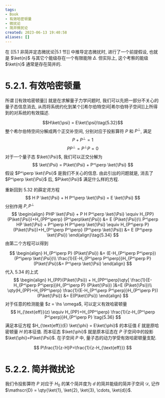 ```yaml
---
tags: 
- Book
- 有效哈密顿量
- 微扰论
- 简并微扰论
created: 2023-06-13 19:40:58
aliases: []
---
```


在 [[5.1 非简并定态微扰论|5.1 节]] 中推导定态微扰时, 进行了一个前提假设, 也就是 $\ket{n}$ 与其它个能级存在一个有限能隙 $\Delta$. 但实际上, 这个考察的能级 $\ket{n}$ 通常是存在简并的.

# 5.2.1. 有效哈密顿量



所谓 [[有效哈密顿量]] 就是在求解量子力学问题时, 我们可以先把一部分不关心的量子态信息消去, 从而将系统约化到某个[[希尔伯特空间|希尔伯特子空间]]上所得到的对系统的有效描述.

$$H\ket{\psi} = E\ket{\psi}\tag{5.32}$$
整个希尔伯特空间分解成两个正交补空间, 分别对应于投影算符 $P$ 和 $P^\perp$, 满足
$$P + P^\perp = 1\tag{5.33}$$
$$PP^\perp = P^\perp P=0$$
对于一个量子态 $\ket{\Psi}$, 我们可以正交分解为
$$
\ket{\Psi} = P\ket{\Psi} + P^\perp \ket{\Psi}
$$
假设 $P^\perp \ket{\Psi}$ 是我们不关心的信息. 由此引出的问题就是, 消去了 $P^\perp \ket{\Psi}$ 后, $P\ket{\Psi}$ 满足什么样的方程.

重新回到 5.32 的薛定谔方程
$$
H P \ket{\Psi} + H P^\perp \ket{\Psi} = E \ket{\Psi}
$$
分别作用 $P, P^\perp$
$$
\begin{align}
PHP \ket{\Psi} + P H P^\perp \ket{\Psi} \equiv H_{PP}(P\ket{\Psi})+H_{PP^\perp} (P^\perp\ket{\Psi}) &= E (P\ket{\Psi})\\
P^\perp HP \ket{\Psi} + P^\perp H P^\perp \ket{\Psi} \equiv H_{P^\perp P} (P\ket{\Psi})+H_{P^\perp P^\perp} (P^\perp \ket{\Psi}) &= E (P^\perp \ket{\Psi})
\end{align}\tag{5.34}
$$
由第二个方程可以得到

$$
\begin{align}
H_{P^\perp P} (P\ket{\Psi}) &= (E-H_{P^\perp P^\perp})(P^\perp \ket{\Psi})\\
\frac{1}{E-H_{P^\perp P^\perp}}H_{P^\perp P} (P\ket{\Psi})&= P^\perp \ket{\Psi}
\end{align}
$$
代入 5.34 的上式
$$
\begin{align}
H_{PP}(P\ket{\Psi}) + H_{PP^\perp}\qty[
\frac{1}{E-H_{P^\perp P^\perp}}H_{P^\perp P} (P\ket{\Psi})
]&=E (P\ket{\Psi})\\
\qty(H_{PP}+H_{PP^\perp} \frac{1}{E-H_{P^\perp P^\perp}}H_{P^\perp P})
(P\ket{\Psi}) &= E(P\ket{\Psi})
\end{align}
$$
对于任意的检测能量 $z = \hs \omega$, 可以定义有效哈密顿量
$$
H_{\text{eff}}(z) \equiv H_{PP}+H_{PP^\perp} \frac{1}{z-H_{P^\perp P^\perp}}H_{P^\perp P}
\tag{5.36}
$$
满足本征方程 $H_{\text{eff}}(E) \ket{\phi} = E\ket{\phi}$ 的本征值 $E$ 就是原哈密顿量 $H$ 的本征值. 而本征态 $\ket{\phi}$ 就是原本征态在 $P$ 子空间中的投影 $\ket{\phi}=P\ket{\Psi}$. 在子空间 $P$ 中, 量子态的动力学受有效哈密顿量支配.

$$
P\frac{1}{z-H}P=\frac{1}{z-H_{\text{eff}}}
$$

# 5.2.2. 简并微扰论

我们令投影算符 $P$ 对应于 $H_0$ 的某个简并度为 $d$ 的简并能级的简并子空间 $\mathscr{D}$, 记作 $\mathscr{D} = \qty{\ket{1}, \ket{2}, \ket{3}, \cdots, \ket{d}}$. 